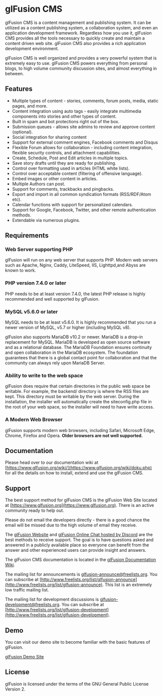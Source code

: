 # glFusion CMS

glFusion CMS is a content management and publishing system. It can be utilized
as a content publishing system, a collaboration system, and even an application
development framework. Regardless how you use it, glFusion CMS provides all the
tools necessary to quickly create and maintain a content driven web site.
glFusion CMS also provides a rich application development environment.

glFusion CMS is well organized and provides a very powerful system that is
extremely easy to use. glFusion CMS powers everything from personal blogs, to
high volume community discussion sites, and almost everything in between.

## Features

* Multiple types of content - stories, comments, forum posts, media, static pages, and more.
* Content integration using auto tags - easily integrate multimedia components
  into stories and other types of content.
* Built in spam and bot protections right out of the box.
* Submission queues - allows site admins to review and approve content (optional).
* Social integration for sharing content
* Support for external comment engines, Facebook comments and Disqus
* Flexible Forum allows for collaboration - including content integration,
  flexible security controls, and attachment capabilities.
* Create, Schedule, Post and Edit articles in multiple topics.
* Save story drafts until they are ready for publishing.
* Control over formatting used in articles (HTML white lists).
* Control over acceptable content (filtering of offensive language).
* Embed images or other content in articles.
* Multiple Authors can post.
* Support for comments, trackbacks and pingbacks.
* Export and import in all common syndication formats (RSS/RDF/Atom etc).
* Calendar functions with support for personalized calendars.
* Support for Google, Facebook, Twitter, and other remote authentication methods.
* Extendable via numerous plugins.

## Requirements

### Web Server supporting PHP

glFusion will run on any web server that supports PHP. Modern web servers such
as Apache, Nginx, Caddy, LiteSpeed, IIS, Lighttpd,and Abyss are known to work.

### PHP version 7.4.0 or later

PHP needs to be at least version 7.4.0, the latest PHP release is highly
recommended and well supported by glFusion.

### MySQL v5.6.0 or later

MySQL needs to be at least v5.6.0. It is highly recommended that you run a newer
version of MySQL, v5.7 or higher (including MySQL v8).

glFusion also supports MariaDB v10.2 or newer. MariaDB is a drop-in replacement for
MySQL. MariaDB is developed as open source software and as a relational database.
The MariaDB Foundation ensures continuity and open collaboration in the MariaDB
ecosystem. The foundation guarantees that there is a global contact point for
collaboration and that the community can always rely upon MariaDB Server.

### Ability to write to the web space

glFusion does require that certain directories in the public web space be
writable. For example, the backend/ directory is where the RSS files are
kept. This directory must be writable by the web server. During the
installation, the installer will automatically create the siteconfig.php
file in the root of your web space, so the installer will need to have
write access.

### A Modern Web Browser

glFusion supports modern web browsers, including Safari, Microsoft Edge, Chrome,
Firefox and Opera. **Older browsers are not well supported.**

## Documentation

Please head over to our documentation wiki at [https://www.glfusion.org/wiki/](https://www.glfusion.org/wiki/doku.php) for all the details on how to
install, extend and use the glFusion CMS.

## Support

The best support method for glFusion CMS is the glFusion Web Site located at
[https://www.glfusion.org](https://www.glfusion.org).  There is an active community ready to help out.

Please do not email the developers directly - there is a good chance the email will be
missed due to the high volume of email they receive.

The [glFusion Website](https://www.glfusion.org) and [glFusion Online Chat hosted by Discord](https://discord.gg/aESFqh6) are the best methods to receive support. The goal is to have questions asked and answered in a publicly available place so everyone can benefit from the answer and other experienced users can provide insight and answers.

The glFusion CMS documentation is located in the [glFusion Documentation Wiki](https://www.glfusion.org/wiki/doku.php).

The mailing list for announcements is glfusion-announce@freelists.org. You can
subscribe at [http://www.freelists.org/list/glfusion-announce](http://www.freelists.org/list/glfusion-announce). This list is an
extremely low traffic mailing list.

The mailing list for development discussions is
glfusion-development@freelists.org. You can subscribe at
[http://www.freelists.org/list/glfusion-development](http://www.freelists.org/list/glfusion-development).

## Demo

You can visit our demo site to become familiar with the basic features of
glFusion.

[glFusion Demo Site](https://demo.glfusion.org)

## License

glFusion is licensed under the terms of the GNU General Public License
Version 2.
